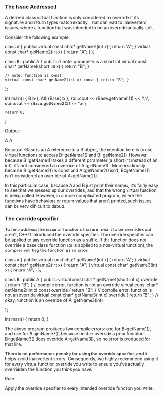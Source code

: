 ### The Issue Addressed

A derived class virtual function is only considered an override if its signature and return types match exactly. That can lead to inadvertent issues, where a function that was intended to be an override actually isn’t.

Consider the following example:

  class A
  {
  public:
  	virtual const char* getName1(int x) { return "A"; }
  	virtual const char* getName2(int x) { return "A"; }
  };

  class B : public A
  {
  public:
    // note: parameter is a short int
  	virtual const char* getName1(short int x) { return "B"; }

    // note: function is const
    virtual const char* getName2(int x) const { return "B"; }
  };

  int main()
  {
  	B b{};
  	A& rBase{ b };
  	std::cout << rBase.getName1(1) << '\n';
  	std::cout << rBase.getName2(2) << '\n';

  	return 0;
  }

Output:

  A
  A

Because rBase is an A reference to a B object, the intention here is to use virtual functions to access B::getName1() and B::getName2(). However, because B::getName1() takes a different parameter (a short int instead of an int), it’s not considered an override of A::getName1(). More insidiously, because B::getName2() is const and A::getName2() isn’t, B::getName2() isn’t considered an override of A::getName2().


In this particular case, because A and B just print their names, it’s fairly easy to see that we messed up our overrides, and that the wrong virtual function is being called. However, in a more complicated program, where the functions have behaviors or return values that aren’t printed, such issues can be very difficult to debug.


### The override specifier

To help address the issue of functions that are meant to be overrides but aren’t, C++11 introduced the override specifier. The override specifier can be applied to any override function as a suffix. If the function does not override a base class function (or is applied to a non-virtual function), the compiler will flag the function as an error.

  class A
  {
  public:
  	virtual const char* getName1(int x) { return "A"; }
  	virtual const char* getName2(int x) { return "A"; }
  	virtual const char* getName3(int x) { return "A"; }
  };
   
  class B : public A
  {
  public:
  	virtual const char* getName1(short int x) override { return "B"; } // compile error, function is not an override
  	virtual const char* getName2(int x) const override { return "B"; } // compile error, function is not an override
  	virtual const char* getName3(int x) override { return "B"; } // okay, function is an override of A::getName3(int)

  };

  int main()
  {
  	return 0;
  }

The above program produces two compile errors: one for B::getName1(), and one for B::getName2(), because neither override a prior function. B::getName3() does override A::getName3(), so no error is produced for that line.

There is no performance penalty for using the override specifier, and it helps avoid inadvertent errors. Consequently, we highly recommend using it for every virtual function override you write to ensure you’ve actually overridden the function you think you have.

Rule

Apply the override specifier to every intended override function you write.
